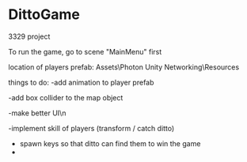 # DittoGame
3329 project

To run the game, go to scene "MainMenu" first

location of players prefab:
Assets\Photon Unity Networking\Resources

things to do:
-add animation to player prefab

-add box collider to the map object

-make better UI\n

-implement skill of players (transform / catch ditto)

- spawn keys so that ditto can find them to win the game
- 
